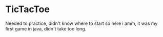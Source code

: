 # TicTacToe
 Needed to practice, didn't know where to start so here i amm, it was my first game in java, didn't take too long.

